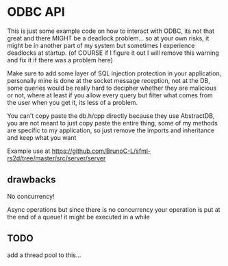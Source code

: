 # ODBC API

This is just some example code on how to interact with ODBC, its not that great and there MIGHT be a deadlock problem... so at your own risks, it might be in another part of my system but sometimes I experience deadlocks at startup. (of COURSE if I figure it out I will remove this warning and fix it if there was a problem here)

Make sure to add some layer of SQL injection protection in your application, personally mine is done at the socket message reception, not at the DB, some queries would be really hard to decipher whether they are malicious or not, where at least if you allow every query but filter what comes from the user when you get it, its less of a problem.

You can't copy paste the db.h/cpp directly because they use AbstractDB, you are not meant to just copy paste the entire thing, some of my methods are specific to my application, so just remove the imports and inheritance and keep what you want

Example use at <https://github.com/BrunoC-L/sfml-rs2d/tree/master/src/server/server>

## drawbacks

No concurrency!

Async operations but since there is no concurrency your operation is put at the end of a queue! it might be executed in a while

## TODO

add a thread pool to this...
